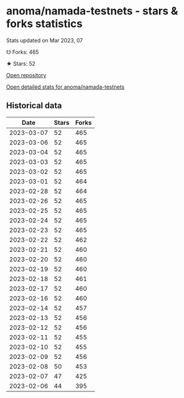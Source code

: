 # anoma/namada-testnets - stars & forks statistics

Stats updated on Mar 2023, 07

☋ Forks: 465

★ Stars: 52

[Open repository](https://github.com/anoma/namada-testnets)

[Open detailed stats for anoma/namada-testnets](https://reviewgithub.com/rep/anoma/namada-testnets)

## Historical data
| Date | Stars | Forks |
|------|-------|-------|
| 2023-03-07 | 52 | 465 | 
| 2023-03-06 | 52 | 465 | 
| 2023-03-04 | 52 | 465 | 
| 2023-03-03 | 52 | 465 | 
| 2023-03-02 | 52 | 465 | 
| 2023-03-01 | 52 | 464 | 
| 2023-02-28 | 52 | 464 | 
| 2023-02-26 | 52 | 465 | 
| 2023-02-25 | 52 | 465 | 
| 2023-02-24 | 52 | 465 | 
| 2023-02-23 | 52 | 465 | 
| 2023-02-22 | 52 | 462 | 
| 2023-02-21 | 52 | 460 | 
| 2023-02-20 | 52 | 460 | 
| 2023-02-19 | 52 | 460 | 
| 2023-02-18 | 52 | 461 | 
| 2023-02-17 | 52 | 460 | 
| 2023-02-16 | 52 | 460 | 
| 2023-02-14 | 52 | 457 | 
| 2023-02-13 | 52 | 456 | 
| 2023-02-12 | 52 | 456 | 
| 2023-02-11 | 52 | 455 | 
| 2023-02-10 | 52 | 455 | 
| 2023-02-09 | 52 | 456 | 
| 2023-02-08 | 50 | 453 | 
| 2023-02-07 | 47 | 425 | 
| 2023-02-06 | 44 | 395 | 

